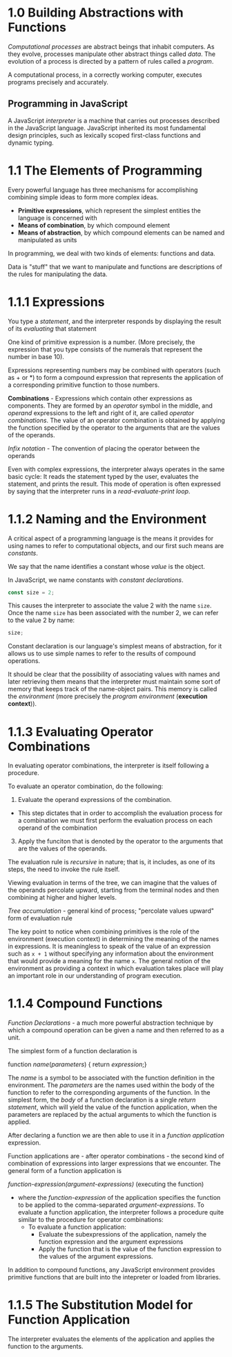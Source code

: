 # 1.0 Building Abstractions with Functions
*Computational processes* are abstract beings that inhabit computers. As they evolve, processes manipulate other abstract things called *data*. The evolution of a process is directed by a pattern of rules called a *program*.

A computational process, in a correctly working computer, executes programs precisely and accurately. 

## Programming in JavaScript
A JavaScript *interpreter* is a machine that carries out processes described in the JavaScript language. JavaScript inherited its most fundamental design principles, such as lexically scoped first-class functions and dynamic typing. 

# 1.1 The Elements of Programming 
Every powerful language has three mechanisms for accomplishing combining simple ideas to form more complex ideas. 
- **Primitive expressions**, which represent the simplest entities the language is concerned with
- **Means of combination**, by which compound element 
- **Means of abstraction**, by which compound elements can be named and manipulated as units 

In programming, we deal with two kinds of elements: functions and data.

Data is "stuff" that we want to manipulate and functions are descriptions of the rules for manipulating the data. 

# 1.1.1 Expressions
You type a _statement_, and the interpreter responds by displaying the result of its _evaluating_ that statement 

One kind of primitive expression is a number. (More precisely, the expression that you type consists of the numerals that represent the number in base 10). 

Expressions representing numbers may be combined with operators (such as + or \*) to form a compound expression that represents the application of a corresponding primitive function to those numbers. 

**Combinations** - Expressions which contain other expressions as components. They are formed by an _operator_ symbol in the middle, and _operand_ expressions to the left and right of it, are called _operator combinations_. The value of an operator combination is obtained by applying the function specified by the operator to the arguments that are the values of the operands. 

_Infix notation_ - The convention of placing the operator between the operands 

Even with complex expressions, the interpreter always operates in the same basic cycle: It reads the statement typed by the user, evaluates the statement, and prints the result. This mode of operation is often expressed by saying that the interpreter runs in a _read-evaluate-print loop_. 

# 1.1.2 Naming and the Environment
A critical aspect of a programming language is the means it provides for using names to refer to computational objects, and our first such means are _constants_.

We say that the name identifies a constant whose _value_ is the object. 

In JavaScript, we name constants with _constant declarations_.
```js
const size = 2;
```
This causes the interpreter to associate the value 2 with the name `size`. Once the name `size` has been associated with the number 2, we can refer to the value 2 by name: 
```js
size;
```
Constant declaration is our language's simplest means of abstraction, for it allows us to use simple names to refer to the results of compound operations. 

It should be clear that the possibility of associating values with names and later retrieving them means that the interpreter must maintain some sort of memory that keeps track of the name-object pairs. This memory is called the _environment_ (more precisely the _program environment_ (**execution context**)).

# 1.1.3 Evaluating Operator Combinations
In evaluating operator combinations, the interpreter is itself following a procedure. 

To evaluate an operator combination, do the following: 
1. Evaluate the operand expressions of the combination.
  - This step dictates that in order to accomplish the evaluation process for a combination we must first perform the evaluation process on each operand of the combination  
3. Apply the funciton that is denoted by the operator to the arguments that are the values of the operands. 

The evaluation rule is _recursive_ in nature; that is, it includes, as one of its steps, the need to invoke the rule itself. 

Viewing evaluation in terms of the tree, we can imagine that the values of the operands percolate upward, starting from the terminal nodes and then combining at higher and higher levels. 

_Tree accumulation_ - general kind of process; "percolate values upward" form of evaluation rule 

The key point to notice when combining primitives is the role of the environment (execution context) in determining the meaning of the names in expressions. It is meaningless to speak of the value of an expression such as `x + 1` without specifying any information about the environment that would provide a meaning for the name `x`. The general notion of the environment as providing a context in which evaluation takes place will play an important role in our understanding of program execution. 

# 1.1.4 Compound Functions 
_Function Declarations_ - a much more powerful abstraction technique by which a compound operation can be given a name and then referred to as a unit.

The simplest form of a function declaration is 

function _name_(_parameters_) { return _expression_;} 

The _name_ is a symbol to be associated with the function definition in the environment. The _parameters_ are the names used within the body of the function to refer to the corresponding arguments of the function. In the simplest form, the _body_ of a function declaration is a single _return statement_, which will yield the value of the function application, when the parameters are replaced by the actual arguments to which the function is applied. 

After declaring a function we are then able to use it in a _function application_ expression. 

Function applications are - after operator combinations - the second kind of combination of expressions into larger expressions that we encounter. The general form of a function application is

_function-expression(argument-expressions)_ (executing the function)
- where the _function-expression_ of the application specifies the function to be applied to the comma-separated _argument-expressions_. To evaluate a function application, the interpreter follows a procedure quite similar to the procedure for operator combinations:
  - To evaluate a function application:
    - Evaluate the subexpressions of the application, namely the function expression and the argument expressions
    - Apply the function that is the value of the function expression to the values of the argument expressions.

In addition to compound functions, any JavaScript environment provides primitive functions that are built into the intepreter or loaded from libraries. 

# 1.1.5 The Substitution Model for Function Application
The interpreter evaluates the elements of the application and applies the function to the arguments. 



